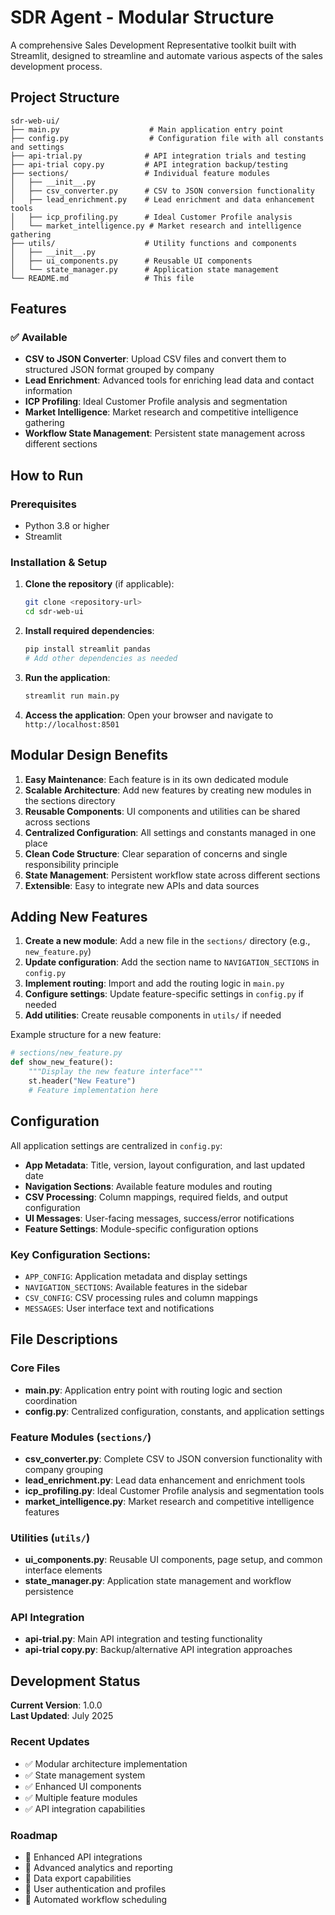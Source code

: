 # SDR Agent - Modular Structure

A comprehensive Sales Development Representative toolkit built with Streamlit, designed to streamline and automate various aspects of the sales development process.

## Project Structure

```
sdr-web-ui/
├── main.py                    # Main application entry point
├── config.py                  # Configuration file with all constants and settings
├── api-trial.py              # API integration trials and testing
├── api-trial copy.py         # API integration backup/testing
├── sections/                 # Individual feature modules
│   ├── __init__.py
│   ├── csv_converter.py      # CSV to JSON conversion functionality
│   ├── lead_enrichment.py    # Lead enrichment and data enhancement tools
│   ├── icp_profiling.py      # Ideal Customer Profile analysis
│   └── market_intelligence.py # Market research and intelligence gathering
├── utils/                    # Utility functions and components
│   ├── __init__.py
│   ├── ui_components.py      # Reusable UI components
│   └── state_manager.py      # Application state management
└── README.md                 # This file
```

## Features

### ✅ Available
- **CSV to JSON Converter**: Upload CSV files and convert them to structured JSON format grouped by company
- **Lead Enrichment**: Advanced tools for enriching lead data and contact information
- **ICP Profiling**: Ideal Customer Profile analysis and segmentation
- **Market Intelligence**: Market research and competitive intelligence gathering
- **Workflow State Management**: Persistent state management across different sections

## How to Run

### Prerequisites
- Python 3.8 or higher
- Streamlit

### Installation & Setup

1. **Clone the repository** (if applicable):
   ```bash
   git clone <repository-url>
   cd sdr-web-ui
   ```

2. **Install required dependencies**:
   ```bash
   pip install streamlit pandas
   # Add other dependencies as needed
   ```

3. **Run the application**:
   ```bash
   streamlit run main.py
   ```

4. **Access the application**:
   Open your browser and navigate to `http://localhost:8501`

## Modular Design Benefits

1. **Easy Maintenance**: Each feature is in its own dedicated module
2. **Scalable Architecture**: Add new features by creating new modules in the sections directory
3. **Reusable Components**: UI components and utilities can be shared across sections
4. **Centralized Configuration**: All settings and constants managed in one place
5. **Clean Code Structure**: Clear separation of concerns and single responsibility principle
6. **State Management**: Persistent workflow state across different sections
7. **Extensible**: Easy to integrate new APIs and data sources

## Adding New Features

1. **Create a new module**: Add a new file in the `sections/` directory (e.g., `new_feature.py`)
2. **Update configuration**: Add the section name to `NAVIGATION_SECTIONS` in `config.py`
3. **Implement routing**: Import and add the routing logic in `main.py`
4. **Configure settings**: Update feature-specific settings in `config.py` if needed
5. **Add utilities**: Create reusable components in `utils/` if needed

Example structure for a new feature:
```python
# sections/new_feature.py
def show_new_feature():
    """Display the new feature interface"""
    st.header("New Feature")
    # Feature implementation here
```

## Configuration

All application settings are centralized in `config.py`:

- **App Metadata**: Title, version, layout configuration, and last updated date
- **Navigation Sections**: Available feature modules and routing
- **CSV Processing**: Column mappings, required fields, and output configuration
- **UI Messages**: User-facing messages, success/error notifications
- **Feature Settings**: Module-specific configuration options

### Key Configuration Sections:
- `APP_CONFIG`: Application metadata and display settings
- `NAVIGATION_SECTIONS`: Available features in the sidebar
- `CSV_CONFIG`: CSV processing rules and column mappings
- `MESSAGES`: User interface text and notifications

## File Descriptions

### Core Files
- **main.py**: Application entry point with routing logic and section coordination
- **config.py**: Centralized configuration, constants, and application settings

### Feature Modules (`sections/`)
- **csv_converter.py**: Complete CSV to JSON conversion functionality with company grouping
- **lead_enrichment.py**: Lead data enhancement and enrichment tools
- **icp_profiling.py**: Ideal Customer Profile analysis and segmentation tools
- **market_intelligence.py**: Market research and competitive intelligence features

### Utilities (`utils/`)
- **ui_components.py**: Reusable UI components, page setup, and common interface elements
- **state_manager.py**: Application state management and workflow persistence

### API Integration
- **api-trial.py**: Main API integration and testing functionality
- **api-trial copy.py**: Backup/alternative API integration approaches

## Development Status

**Current Version**: 1.0.0  
**Last Updated**: July 2025

### Recent Updates
- ✅ Modular architecture implementation
- ✅ State management system
- ✅ Enhanced UI components
- ✅ Multiple feature modules
- ✅ API integration capabilities

### Roadmap
- 🔄 Enhanced API integrations
- 🔄 Advanced analytics and reporting
- 🔄 Data export capabilities
- 🔄 User authentication and profiles
- 🔄 Automated workflow scheduling
